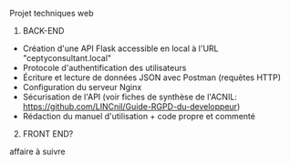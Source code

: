 Projet techniques web

1) BACK-END

+ Création d'une API Flask accessible en local à l'URL "ceptyconsultant.local"
+ Protocole d'authentification des utilisateurs
+ Écriture et lecture de données JSON avec Postman (requêtes HTTP)
+ Configuration du serveur Nginx
+ Sécurisation de l'API (voir fiches de synthèse de l'ACNIL: https://github.com/LINCnil/Guide-RGPD-du-developpeur)
+ Rédaction du manuel d'utilisation + code propre et commenté

2) FRONT END?

affaire à suivre
